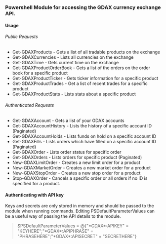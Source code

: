 ### Powershell Module for accessing the GDAX currency exchange API. 

#### Usage

###### Public Requests
* Get-GDAXProducts - Gets a list of all tradable products on the exchange
* Get-GDAXCurrencies - Lists all currencies on the exchange
* Get-GDAXTime - Gets current time on the exchange
* Get-GDAXProductOrderBook - Gets a list of the orders on the order book for a specific product
* Get-GDAXProductTicker - Gets ticker information for a specific product
* Get-GDAXProductTrades - Get a list of recent trades for a specific product
* Get-GDAXProductStats - Lists stats about a specific product

###### Authenticated Requests
* Get-GDAXAccount - Gets a list of your GDAX accounts
* Get-GDAXAccountHistory - Lists the history of a specific account ID (Paginated)
* Get-GDAXAccountHolds - Lists funds on hold on a specific account ID
* Get-GDAXFills - Lists orders which have filled on a specific account ID (Paginated)
* Get-GDAXOrder - Lists order status for specific order
* Get-GDAXOrders - Lists orders for specific product (Paginated)
* New-GDAXLimitOrder - Creates a new limit order for a product
* New-GDAXMarketOrder - Creates a new market order for a product
* New-GDAXStopOrder - Creates a new stop order for a product
* Stop-GDAXOrder - Cancels a specific order or all orders if no ID is specified for a product. 

#### Authenticating with API key
Keys and secrets are only stored in memory and should be passed to the module when running commands. 
Editing PSDefaultParameterValues can be a useful way of passing the API details to the module.

>$PSDefaultParameterValues = @{"\*GDAX\*:APIKEY" = "KEYHERE";"\*GDAX\*:APIPHRASE" = "PHRASEHERE";"\*GDAX\*:APISECRET" = "SECRETHERE"}